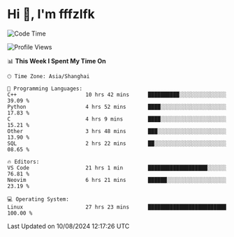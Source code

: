 # Hi 👋, I'm fffzlfk

<!--START_SECTION:waka-->
![Code Time](http://img.shields.io/badge/Code%20Time-890%20hrs%205%20mins-blue)

![Profile Views](http://img.shields.io/badge/Profile%20Views-0-blue)

📊 **This Week I Spent My Time On** 

```text
🕑︎ Time Zone: Asia/Shanghai

💬 Programming Languages: 
C++                      10 hrs 42 mins      ██████████░░░░░░░░░░░░░░░   39.09 % 
Python                   4 hrs 52 mins       ████░░░░░░░░░░░░░░░░░░░░░   17.83 % 
C                        4 hrs 9 mins        ████░░░░░░░░░░░░░░░░░░░░░   15.21 % 
Other                    3 hrs 48 mins       ███░░░░░░░░░░░░░░░░░░░░░░   13.90 % 
SQL                      2 hrs 22 mins       ██░░░░░░░░░░░░░░░░░░░░░░░   08.65 % 

🔥 Editors: 
VS Code                  21 hrs 1 min        ███████████████████░░░░░░   76.81 % 
Neovim                   6 hrs 21 mins       ██████░░░░░░░░░░░░░░░░░░░   23.19 % 

💻 Operating System: 
Linux                    27 hrs 23 mins      █████████████████████████   100.00 % 
```


 Last Updated on 10/08/2024 12:17:26 UTC
<!--END_SECTION:waka-->
